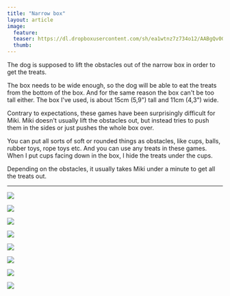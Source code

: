 ```yaml
---
title: "Narrow box"
layout: article
image:
  feature:
  teaser: https://dl.dropboxusercontent.com/sh/ea1wtnz7z734o12/AABgQv0GNOtt4GZ5oZbmM_ewa/aktivointi/kapea-laatikko/DSC57694-245px.jpg
  thumb:
---
```


The dog is supposed to lift the obstacles out of the narrow box in order to get the treats.

The box needs to be wide enough, so the dog will be able to eat the treats from the bottom of the box. And for the same reason the box can't be too tall either. The box I've used, is about 15cm (5,9") tall and 11cm (4,3") wide.

Contrary to expectations, these games have been surprisingly difficult for Miki. Miki doesn't usually lift the obstacles out, but instead tries to push them in the sides or just pushes the whole box over.

You can put all sorts of soft or rounded things as obstacles, like cups, balls, rubber toys, rope toys etc. And you can use any treats in these games. When I put cups facing down in the box, I hide the treats under the cups.

Depending on the obstacles, it usually takes Miki under a minute to get all the treats out.

---

[![](https://dl.dropboxusercontent.com/sh/ea1wtnz7z734o12/AACDvoDXCq00LIgOU00gwfroa/aktivointi/kapea-laatikko/DSC57719-800px.jpg)](https://dl.dropboxusercontent.com/sh/ea1wtnz7z734o12/AADrkw1ojmRa6n8E058zll03a/aktivointi/kapea-laatikko/DSC57719.jpg)

[![](https://dl.dropboxusercontent.com/sh/ea1wtnz7z734o12/AACyvu23Jsht7nLn9RtM2ihXa/aktivointi/kapea-laatikko/DSC57721-800px.jpg)](https://dl.dropboxusercontent.com/sh/ea1wtnz7z734o12/AADF3My5g5HH48BPmBipWyIea/aktivointi/kapea-laatikko/DSC57721.jpg)

[![](https://dl.dropboxusercontent.com/sh/ea1wtnz7z734o12/AAAZ_FANkc2KeVydODA0Wu78a/aktivointi/kapea-laatikko/DSC57729-800px.jpg)](https://dl.dropboxusercontent.com/sh/ea1wtnz7z734o12/AAC_ekaaIvWnOVd4TuRSPuota/aktivointi/kapea-laatikko/DSC57729.jpg)

[![](https://dl.dropboxusercontent.com/sh/ea1wtnz7z734o12/AADKqz_lJEy_nnY7ULYyNl9Da/aktivointi/kapea-laatikko/DSC57694-800px.jpg)](https://dl.dropboxusercontent.com/sh/ea1wtnz7z734o12/AABzFaKrfNCGk80hBm7v62dYa/aktivointi/kapea-laatikko/DSC57694.jpg)

[![](https://dl.dropboxusercontent.com/sh/ea1wtnz7z734o12/AADDIjOIKVbwTDgBGys8gYTta/aktivointi/kapea-laatikko/DSC57713-800px.jpg)](https://dl.dropboxusercontent.com/sh/ea1wtnz7z734o12/AACufprWkG1i7zySJoXJjx1_a/aktivointi/kapea-laatikko/DSC57713.jpg)

[![](https://dl.dropboxusercontent.com/sh/ea1wtnz7z734o12/AAC1tzOYj61j2SnGLv5Tf4IAa/aktivointi/kapea-laatikko/DSC57734-800px.jpg)](https://dl.dropboxusercontent.com/sh/ea1wtnz7z734o12/AAA_cKDCHMBy0UpPvvBFQ5y3a/aktivointi/kapea-laatikko/DSC57734.jpg)

[![](https://dl.dropboxusercontent.com/sh/ea1wtnz7z734o12/AAAybhPQM4IuBM0YFn1TtO20a/aktivointi/kapea-laatikko/DSC57698-800px.jpg)](https://dl.dropboxusercontent.com/sh/ea1wtnz7z734o12/AAAW5uKMmuF7gJ_Z4s3f7eULa/aktivointi/kapea-laatikko/DSC57698.jpg)

[![](https://dl.dropboxusercontent.com/sh/ea1wtnz7z734o12/AAAHcnLD4jD5oFt0hT48shFpa/aktivointi/kapea-laatikko/Image1-800px.jpg)](https://dl.dropboxusercontent.com/sh/ea1wtnz7z734o12/AADG2eOeABkKyTh5eT_HqUPva/aktivointi/kapea-laatikko/Image1.jpg)
